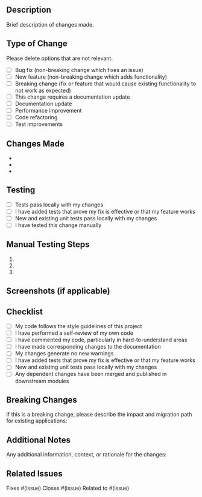 ## Description
Brief description of changes made.

## Type of Change
Please delete options that are not relevant.

- [ ] Bug fix (non-breaking change which fixes an issue)
- [ ] New feature (non-breaking change which adds functionality)
- [ ] Breaking change (fix or feature that would cause existing functionality to not work as expected)
- [ ] This change requires a documentation update
- [ ] Documentation update
- [ ] Performance improvement
- [ ] Code refactoring
- [ ] Test improvements

## Changes Made
- 
- 
- 

## Testing
- [ ] Tests pass locally with my changes
- [ ] I have added tests that prove my fix is effective or that my feature works
- [ ] New and existing unit tests pass locally with my changes
- [ ] I have tested this change manually

## Manual Testing Steps
1. 
2. 
3. 

## Screenshots (if applicable)


## Checklist
- [ ] My code follows the style guidelines of this project
- [ ] I have performed a self-review of my own code
- [ ] I have commented my code, particularly in hard-to-understand areas
- [ ] I have made corresponding changes to the documentation
- [ ] My changes generate no new warnings
- [ ] I have added tests that prove my fix is effective or that my feature works
- [ ] New and existing unit tests pass locally with my changes
- [ ] Any dependent changes have been merged and published in downstream modules

## Breaking Changes
If this is a breaking change, please describe the impact and migration path for existing applications:


## Additional Notes
Any additional information, context, or rationale for the changes:


## Related Issues
Fixes #(issue)
Closes #(issue)
Related to #(issue)
